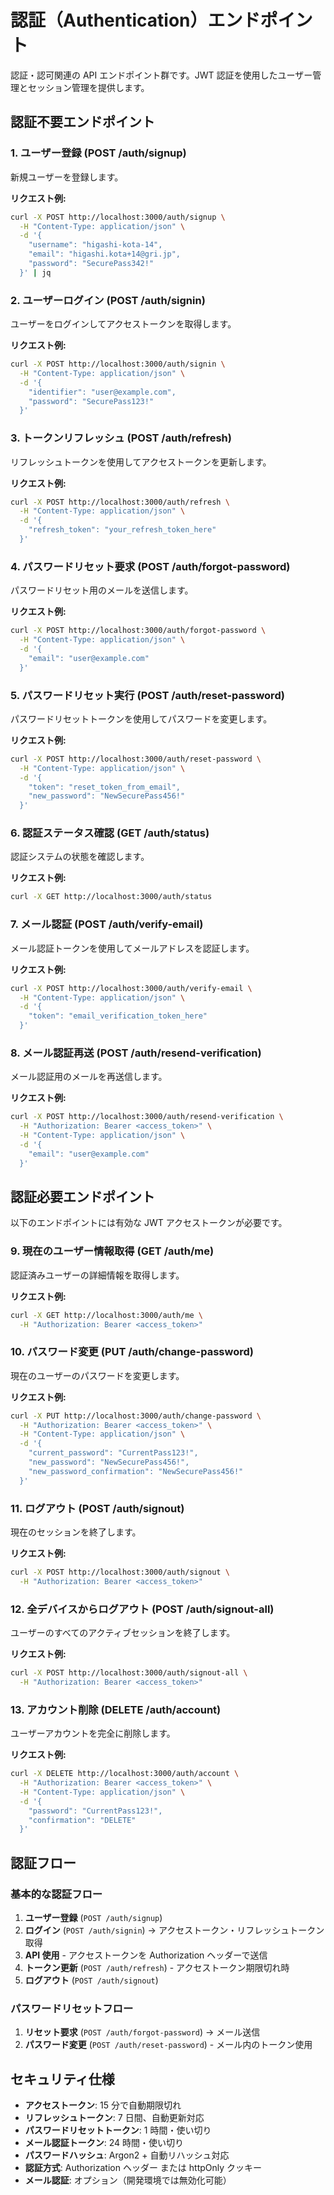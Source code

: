# 認証（Authentication）エンドポイント

認証・認可関連の API エンドポイント群です。JWT 認証を使用したユーザー管理とセッション管理を提供します。

## 認証不要エンドポイント

### 1. ユーザー登録 (POST /auth/signup)

新規ユーザーを登録します。

**リクエスト例:**

```bash
curl -X POST http://localhost:3000/auth/signup \
  -H "Content-Type: application/json" \
  -d '{
    "username": "higashi-kota-14",
    "email": "higashi.kota+14@gri.jp",
    "password": "SecurePass342!"
  }' | jq
```

### 2. ユーザーログイン (POST /auth/signin)

ユーザーをログインしてアクセストークンを取得します。

**リクエスト例:**

```bash
curl -X POST http://localhost:3000/auth/signin \
  -H "Content-Type: application/json" \
  -d '{
    "identifier": "user@example.com",
    "password": "SecurePass123!"
  }'
```

### 3. トークンリフレッシュ (POST /auth/refresh)

リフレッシュトークンを使用してアクセストークンを更新します。

**リクエスト例:**

```bash
curl -X POST http://localhost:3000/auth/refresh \
  -H "Content-Type: application/json" \
  -d '{
    "refresh_token": "your_refresh_token_here"
  }'
```

### 4. パスワードリセット要求 (POST /auth/forgot-password)

パスワードリセット用のメールを送信します。

**リクエスト例:**

```bash
curl -X POST http://localhost:3000/auth/forgot-password \
  -H "Content-Type: application/json" \
  -d '{
    "email": "user@example.com"
  }'
```

### 5. パスワードリセット実行 (POST /auth/reset-password)

パスワードリセットトークンを使用してパスワードを変更します。

**リクエスト例:**

```bash
curl -X POST http://localhost:3000/auth/reset-password \
  -H "Content-Type: application/json" \
  -d '{
    "token": "reset_token_from_email",
    "new_password": "NewSecurePass456!"
  }'
```

### 6. 認証ステータス確認 (GET /auth/status)

認証システムの状態を確認します。

**リクエスト例:**

```bash
curl -X GET http://localhost:3000/auth/status
```

### 7. メール認証 (POST /auth/verify-email)

メール認証トークンを使用してメールアドレスを認証します。

**リクエスト例:**

```bash
curl -X POST http://localhost:3000/auth/verify-email \
  -H "Content-Type: application/json" \
  -d '{
    "token": "email_verification_token_here"
  }'
```

### 8. メール認証再送 (POST /auth/resend-verification)

メール認証用のメールを再送信します。

**リクエスト例:**

```bash
curl -X POST http://localhost:3000/auth/resend-verification \
  -H "Authorization: Bearer <access_token>" \
  -H "Content-Type: application/json" \
  -d '{
    "email": "user@example.com"
  }'
```

## 認証必要エンドポイント

以下のエンドポイントには有効な JWT アクセストークンが必要です。

### 9. 現在のユーザー情報取得 (GET /auth/me)

認証済みユーザーの詳細情報を取得します。

**リクエスト例:**

```bash
curl -X GET http://localhost:3000/auth/me \
  -H "Authorization: Bearer <access_token>"
```

### 10. パスワード変更 (PUT /auth/change-password)

現在のユーザーのパスワードを変更します。

**リクエスト例:**

```bash
curl -X PUT http://localhost:3000/auth/change-password \
  -H "Authorization: Bearer <access_token>" \
  -H "Content-Type: application/json" \
  -d '{
    "current_password": "CurrentPass123!",
    "new_password": "NewSecurePass456!",
    "new_password_confirmation": "NewSecurePass456!"
  }'
```

### 11. ログアウト (POST /auth/signout)

現在のセッションを終了します。

**リクエスト例:**

```bash
curl -X POST http://localhost:3000/auth/signout \
  -H "Authorization: Bearer <access_token>"
```

### 12. 全デバイスからログアウト (POST /auth/signout-all)

ユーザーのすべてのアクティブセッションを終了します。

**リクエスト例:**

```bash
curl -X POST http://localhost:3000/auth/signout-all \
  -H "Authorization: Bearer <access_token>"
```

### 13. アカウント削除 (DELETE /auth/account)

ユーザーアカウントを完全に削除します。

**リクエスト例:**

```bash
curl -X DELETE http://localhost:3000/auth/account \
  -H "Authorization: Bearer <access_token>" \
  -H "Content-Type: application/json" \
  -d '{
    "password": "CurrentPass123!",
    "confirmation": "DELETE"
  }'
```

## 認証フロー

### 基本的な認証フロー

1. **ユーザー登録** (`POST /auth/signup`)
2. **ログイン** (`POST /auth/signin`) → アクセストークン・リフレッシュトークン取得
3. **API 使用** - アクセストークンを Authorization ヘッダーで送信
4. **トークン更新** (`POST /auth/refresh`) - アクセストークン期限切れ時
5. **ログアウト** (`POST /auth/signout`)

### パスワードリセットフロー

1. **リセット要求** (`POST /auth/forgot-password`) → メール送信
2. **パスワード変更** (`POST /auth/reset-password`) - メール内のトークン使用

## セキュリティ仕様

- **アクセストークン**: 15 分で自動期限切れ
- **リフレッシュトークン**: 7 日間、自動更新対応
- **パスワードリセットトークン**: 1 時間・使い切り
- **メール認証トークン**: 24 時間・使い切り
- **パスワードハッシュ**: Argon2 + 自動リハッシュ対応
- **認証方式**: Authorization ヘッダー または httpOnly クッキー
- **メール認証**: オプション（開発環境では無効化可能）
